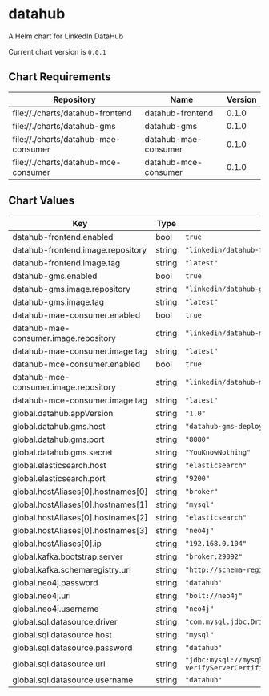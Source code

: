 datahub
=======
A Helm chart for LinkedIn DataHub

Current chart version is `0.0.1`

## Chart Requirements

| Repository | Name | Version |
|------------|------|---------|
| file://./charts/datahub-frontend | datahub-frontend | 0.1.0 |
| file://./charts/datahub-gms | datahub-gms | 0.1.0 |
| file://./charts/datahub-mae-consumer | datahub-mae-consumer | 0.1.0 |
| file://./charts/datahub-mce-consumer | datahub-mce-consumer | 0.1.0 |

## Chart Values

| Key | Type | Default | Description |
|-----|------|---------|-------------|
| datahub-frontend.enabled | bool | `true` |  |
| datahub-frontend.image.repository | string | `"linkedin/datahub-frontend"` |  |
| datahub-frontend.image.tag | string | `"latest"` |  |
| datahub-gms.enabled | bool | `true` |  |
| datahub-gms.image.repository | string | `"linkedin/datahub-gms"` |  |
| datahub-gms.image.tag | string | `"latest"` |  |
| datahub-mae-consumer.enabled | bool | `true` |  |
| datahub-mae-consumer.image.repository | string | `"linkedin/datahub-mae-consumer"` |  |
| datahub-mae-consumer.image.tag | string | `"latest"` |  |
| datahub-mce-consumer.enabled | bool | `true` |  |
| datahub-mce-consumer.image.repository | string | `"linkedin/datahub-mce-consumer"` |  |
| datahub-mce-consumer.image.tag | string | `"latest"` |  |
| global.datahub.appVersion | string | `"1.0"` |  |
| global.datahub.gms.host | string | `"datahub-gms-deployment"` |  |
| global.datahub.gms.port | string | `"8080"` |  |
| global.datahub.gms.secret | string | `"YouKnowNothing"` |  |
| global.elasticsearch.host | string | `"elasticsearch"` |  |
| global.elasticsearch.port | string | `"9200"` |  |
| global.hostAliases[0].hostnames[0] | string | `"broker"` |  |
| global.hostAliases[0].hostnames[1] | string | `"mysql"` |  |
| global.hostAliases[0].hostnames[2] | string | `"elasticsearch"` |  |
| global.hostAliases[0].hostnames[3] | string | `"neo4j"` |  |
| global.hostAliases[0].ip | string | `"192.168.0.104"` |  |
| global.kafka.bootstrap.server | string | `"broker:29092"` |  |
| global.kafka.schemaregistry.url | string | `"http://schema-registry:8081"` |  |
| global.neo4j.password | string | `"datahub"` |  |
| global.neo4j.uri | string | `"bolt://neo4j"` |  |
| global.neo4j.username | string | `"neo4j"` |  |
| global.sql.datasource.driver | string | `"com.mysql.jdbc.Driver"` |  |
| global.sql.datasource.host | string | `"mysql"` |  |
| global.sql.datasource.password | string | `"datahub"` |  |
| global.sql.datasource.url | string | `"jdbc:mysql://mysql:3306/datahub?verifyServerCertificate=false\u0026useSSL=true"` |  |
| global.sql.datasource.username | string | `"datahub"` |  |
